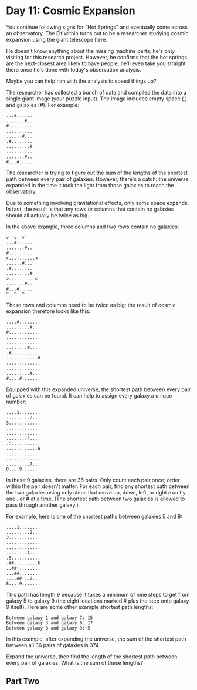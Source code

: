 # Day 11: Cosmic Expansion #

You continue following signs for "Hot Springs" and eventually come across an observatory. The 
Elf within turns out to be a researcher studying cosmic expansion using the giant telescope here.

He doesn't know anything about the missing machine parts; he's only visiting for this research 
project. However, he confirms that the hot springs are the next-closest area likely to have people; 
he'll even take you straight there once he's done with today's observation analysis.

Maybe you can help him with the analysis to speed things up?

The researcher has collected a bunch of data and compiled the data into a single giant image (your 
puzzle input). The image includes empty space (.) and galaxies (#). For example:

    ...#......
    .......#..
    #.........
    ..........
    ......#...
    .#........
    .........#
    ..........
    .......#..
    #...#.....

The researcher is trying to figure out the sum of the lengths of the shortest path between every 
pair of galaxies. However, there's a catch: the universe expanded in the time it took the light 
from those galaxies to reach the observatory.

Due to something involving gravitational effects, only some space expands. In fact, the result is 
that any rows or columns that contain no galaxies should all actually be twice as big.

In the above example, three columns and two rows contain no galaxies:

    v  v  v
    ...#......
    .......#..
    #.........
    >..........<
    ......#...
    .#........
    .........#
    >..........<
    .......#..
    #...#.....
    ^  ^  ^

These rows and columns need to be twice as big; the result of cosmic expansion therefore 
looks like this:

    ....#........
    .........#...
    #............
    .............
    .............
    ........#....
    .#...........
    ............#
    .............
    .............
    .........#...
    #....#.......

Equipped with this expanded universe, the shortest path between every pair of galaxies can be 
found. It can help to assign every galaxy a unique number:

    ....1........
    .........2...
    3............
    .............
    .............
    ........4....
    .5...........
    ............6
    .............
    .............
    .........7...
    8....9.......

In these 9 galaxies, there are 36 pairs. Only count each pair once; order within the pair doesn't 
matter. For each pair, find any shortest path between the two galaxies using only steps that move 
up, down, left, or right exactly one . or # at a time. (The shortest path between two galaxies is
allowed to pass through another galaxy.)

For example, here is one of the shortest paths between galaxies 5 and 9:

    ....1........
    .........2...
    3............
    .............
    .............
    ........4....
    .5...........
    .##.........6
    ..##.........
    ...##........
    ....##...7...
    8....9.......

This path has length 9 because it takes a minimum of nine steps to get from galaxy 5 to galaxy 9 
(the eight locations marked # plus the step onto galaxy 9 itself). Here are some other example 
shortest path lengths:

    Between galaxy 1 and galaxy 7: 15
    Between galaxy 3 and galaxy 6: 17
    Between galaxy 8 and galaxy 9: 5

In this example, after expanding the universe, the sum of the shortest path between all 36 pairs
of galaxies is 374.

Expand the universe, then find the length of the shortest path between every pair of galaxies. 
What is the sum of these lengths?



## Part Two ##

